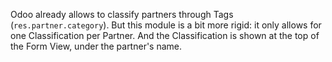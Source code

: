 Odoo already allows to classify partners through Tags (`res.partner.category`). But this module is a bit more rigid: it only allows for one Classification per Partner. And the Classification is shown at the top of the Form View, under the partner's name.
